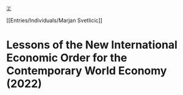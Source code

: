 [🇿](zotero://select/library/items/ME553CHQ)

[[Entries/Individuals/Marjan Svetlicic]] 
# Lessons of the New International Economic Order for the Contemporary World Economy (2022)

